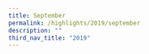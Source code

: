 ```yaml
---
title: September
permalink: /highlights/2019/september
description: ""
third_nav_title: "2019"
---
```

